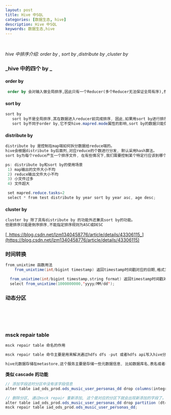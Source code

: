 ```yaml
---
layout: post
title: Hive 中SQL
categories: [数据生态, hive]
description: Hive 中SQL
keywords: 数据生态,hive
---
```


 <meta name="referrer" content="no-referrer"/>
​

_hive 中排序介绍: order by , sort by ,distribute by ,cluster by_
_​_

### _hive 中的四个 by _

#### order by

```sql
 order by 会对输入做全局排序,因此只有一个Reducer(多个Reducer无法保证全局有序),然而只有reducer,会导致输入规模较大时,消耗较长时间。
```

#### sort by

```java
sort by
   sort by不是全局排序,其在数据进入reducer前完成排序, 因此,如果用sort by进行排序, 并且设置mapred.reduce.tasks>1,则sort by 只会保证每个reducer的输出有序,并不保证全局有序。
   sort by不同于order by,它不受hive.mapred.mode属性的影响,sort by的数据只能保证在同一个reduce中的数据可以按指定字段排序。使用sort by我们可以指定执行reduce个数(通过set mapred.reduce.tasks=n来指定),对输出的数据在执行归并排序,即可得到全部结果。
```

#### distribute by

```java
distribute by 是控制在map端如何拆分数据给reduce端的。
hive会根据distribute by后面列,对应reduce的个数进行分发, 默认采用hash算法。
sort by为每个reduce产生一个排序文件, 在有些情况下,我们需要控制某个特定行应该到哪个reducer, 这通常是为了进行后续的聚集操作。distribute by刚好可以做这件事。因此distribute by经常和sort by配合使用。

ps: distribute by和sort by的使用场景
 1) map输出的文件大小不均
 2) reduce输出文件大小不均
 3) 小文件过多
 4) 文件超大

 set mapred.reduce.tasks=2
 select * from test distribute by year sort by year asc, age desc;
```

#### cluster by

```java
cluster by 除了具有distribute by 的功能外还兼具sort by的功能。
但是排序只能是倒序排序,不能指定排序规则为ASC或DESC
```

[_https://blog.csdn.net/lzm1340458776/article/details/43306115_](https://blog.csdn.net/lzm1340458776/article/details/43306115)

### 时间转换

```scala
from_unixtime 函数用法
	from_unixtime(int/bigint timestamp) 返回timestamp时间戳对应的日期,格式为yyyy-MM-dd HH:mm:ss

  from_unixtime(int/bigint timestamp,string format) 返回timestamp时间戳对应的日期,格式由format指定
  select from_unixtime(1000000000,'yyyy/MM/dd');

```

### 动态分区

```sql






```

### msck repair table

```java
msck repair table 命名的作用

msck repair table 命令主要是用来解决通过hdfs dfs -put 或者hdfs api写入hive分区表的数据在hive中无法被查询到的问题。

hive元数据存储在metastore,这个服务主要是存储一些元数据信息, 比如数据库名,表名或者表的分区等等。如果不是通过hive的insert等插入的语句,很多分区信息在metastore中是没有的, 如果插入分区的数据量很多的话。这时我们使用alter table table_name add partition 一个个分区添加十分麻烦。这时候msck repair table 就派上用场了。只需要运行msck repair table 命令, hive就会去检测这表在hdfs上的文件,把没有写入metastore的分区信息写入metastore.
```

**类似 cascade 的功能**

```java
// 添加字段这时分区中没有该字段信息
alter table iad_ods_prod.ods_music_user_personas_dd drop columns(integrate_gender_new string);

// 删除分区, 通过msck repair 重新添加, 这个是对应的分区下就会出现新添加的字段了。
alter table iad_ods_prod.ods_music_user_personas_dd drop partition (dt='2021-03-02');
msck repair table iad_ods_prod.ods_music_user_personas_dd;
```
